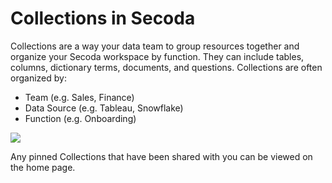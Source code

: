 # Collections in Secoda

Collections are a way your data team to group resources together and organize your Secoda workspace by function. They can include tables, columns, dictionary terms, documents, and questions. Collections are often organized by:

* Team (e.g. Sales, Finance)
* Data Source (e.g. Tableau, Snowflake)
* Function (e.g. Onboarding)

![](<../.gitbook/assets/Screen Shot 2022-04-08 at 12.38.10 PM (1) (1) (1) (1).png>)

Any pinned Collections that have been shared with you can be viewed on the home page.
